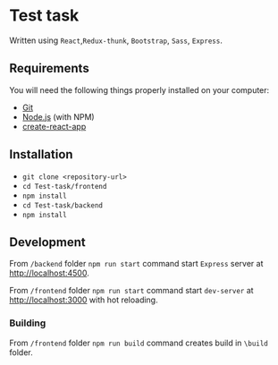 # Test task

Written using `React`,`Redux-thunk`, `Bootstrap`, `Sass`, `Express`.

## Requirements

You will need the following things properly installed on your computer:

* [Git](https://git-scm.com/)
* [Node.js](https://nodejs.org/) (with NPM)
* [create-react-app](https://facebook.github.io/create-react-app/)

## Installation

* `git clone <repository-url>`
* `cd Test-task/frontend`
* `npm install`
* `cd Test-task/backend`
* `npm install`

## Development

From `/backend` folder `npm run start` command start `Express` server at [http://localhost:4500](http://localhost:4500).

From `/frontend` folder `npm run start` command start `dev-server` at [http://localhost:3000](http://localhost:3000) with hot reloading.

### Building

From `/frontend` folder `npm run build` command creates build in `\build` folder.
